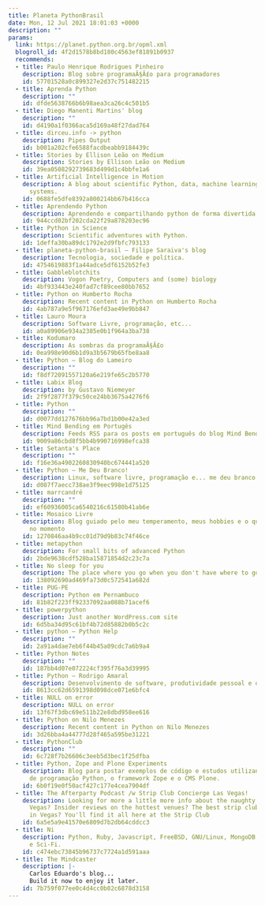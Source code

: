 ```yaml
---
title: Planeta PythonBrasil
date: Mon, 12 Jul 2021 18:01:03 +0000
description: ""
params:
  link: https://planet.python.org.br/opml.xml
  blogroll_id: 4f2d1578b8bd180c4563ef81891b0937
  recommends:
  - title: Paulo Henrique Rodrigues Pinheiro
    description: Blog sobre programaÃ§Ã£o para programadores
    id: 57701528a0c899327e2d37c751482215
  - title: Aprenda Python
    description: ""
    id: dfde5638766b6b98aea3ca26c4c501b5
  - title: Diego Manenti Martins' blog
    description: ""
    id: d4190a1f0366aca5d169a48f27dad764
  - title: dirceu.info -> python
    description: Pipes Output
    id: b001a202cfe6588facdbeabb9184439c
  - title: Stories by Ellison Leão on Medium
    description: Stories by Ellison Leão on Medium
    id: 39ea0508292739683d499d1c4bbfe1a6
  - title: Artificial Intelligence in Motion
    description: A blog about scientific Python, data, machine learning and recommender
      systems.
    id: 0688fe5dfe8392a800214bb67b416cca
  - title: Aprendendo Python
    description: Aprendendo e compartilhando python de forma divertida :)
    id: 944ccd02bf202cda22f29a878203ec96
  - title: Python in Science
    description: Scientific adventures with Python.
    id: 1deffa30ba89dc1792e2d9fbfc793133
  - title: planeta-python-brasil – Filipe Saraiva's blog
    description: Tecnologia, sociedade e política.
    id: 4754619883f1a44adce5df6152b52fe3
  - title: Gabbleblotchits
    description: Vogon Poetry, Computers and (some) biology
    id: 4bf933443e240fad7cf89cee80bb7652
  - title: Python on Humberto Rocha
    description: Recent content in Python on Humberto Rocha
    id: 4ab787a9e5f967176efd3ae49e9bb847
  - title: Lauro Moura
    description: Software Livre, programação, etc...
    id: a0a89906e934a2385e0b1f964a3ba738
  - title: Kodumaro
    description: As sombras da programaÃ§Ã£o
    id: 0ea998e90d6b1d9a3b5679b65fbe8aa8
  - title: Python – Blog do Lameiro
    description: ""
    id: f8df72091557120a6e219fe65c2b5770
  - title: Labix Blog
    description: by Gustavo Niemeyer
    id: 2f9f2877f379c50ce24bb3675a4276f6
  - title: Python
    description: ""
    id: d0077dd127676bb96a7bd1b00e42a3ed
  - title: Mind Bending em Portugês
    description: Feeds RSS para os posts em português do blog Mind Bending
    id: 9009a86cbd8f5bb4b990716998efca38
  - title: Setanta's Place
    description: ""
    id: f16e36a4902260830940bc674441a520
  - title: Python – Me Deu Branco!
    description: Linux, software livre, programação e... me deu branco
    id: d087f7aecc738ae3f9eec998e1d75125
  - title: marrcandré
    description: ""
    id: ef60936005ca6540216c61580b41ab6e
  - title: Mosaico Livre
    description: Blog guiado pelo meu temperamento, meus hobbies e o que me atrai
      no momento
    id: 1270846aa4b9cc01d79d9b83c74f46ce
  - title: metapython
    description: For small bits of advanced Python
    id: 2bde9638cdf528ba15871854d2c23c7a
  - title: No sleep for you
    description: The place where you go when you don't have where to go.
    id: 138092690ad469fa73d0c572541a682d
  - title: PUG-PE
    description: Python em Pernambuco
    id: 81b82f223ff92337092aa088b71acef6
  - title: powerpython
    description: Just another WordPress.com site
    id: 6d5ba34d95c61bf4b72d85882b0b5c2c
  - title: python – Python Help
    description: ""
    id: 2a91a4dae7eb6f44b45a09cdc7a6b9a4
  - title: Python Notes
    description: ""
    id: 187bb4d07e072224cf395f76a3d39995
  - title: Python – Rodrigo Amaral
    description: Desenvolvimento de software, produtividade pessoal e o mundo ao redor
    id: 8613cc62d6591398d098dce071e6bfc4
  - title: NULL on error
    description: NULL on error
    id: 13f67f3dbc69e511b22e8dbd958ee616
  - title: Python on Nilo Menezes
    description: Recent content in Python on Nilo Menezes
    id: 3d26bba4a44777d28f465a595be31221
  - title: PythonClub
    description: ""
    id: 6c728f7b26606c3eeb5d3bec1f25dfba
  - title: Python, Zope and Plone Experiments
    description: Blog para postar exemplos de código e estudos utilizando a linguagem
      de programação Python, o framework Zope e o CMS Plone.
    id: 6b0f19e0f50acf427c177e4cea7904df
  - title: The Afterparty Podcast /w Strip Club Concierge Las Vegas!
    description: Looking for more a little more info about the naughty side of Las
      Vegas? Insider reviews on the hottest venues? The best strip clubs worth visiting
      in Vegas? You'll find it all here at the Strip Club
    id: 6a5e5a9e41570e6809d7b2db64cddcc3
  - title: Ni
    description: Python, Ruby, Javascript, FreeBSD, GNU/Linux, MongoDB, PostgreSQL
      e Sci-Fi.
    id: c474ebc73845b96737c7724a1d591aaa
  - title: The Mindcaster
    description: |-
      Carlos Eduardo's blog...
      Build it now to enjoy it later.
    id: 7b759f077ee0c4d4cc0b02c6878d3158
---
```

